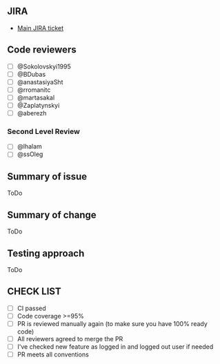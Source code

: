 ## JIRA

* [Main JIRA ticket](https://ssu-jira.softserveinc.com/secure/RapidBoard.jspa?rapidView=777)


## Code reviewers

- [ ] @Sokolovskyi1995
- [ ] @BDubas
- [ ] @anastasiyaSht
- [ ] @rromanitc
- [ ] @martasakal
- [ ] @Zaplatynskyi
- [ ] @aberezh

### Second Level Review

- [ ] @lhalam
- [ ] @ssOleg

## Summary of issue

ToDo

## Summary of change

ToDo

## Testing approach

ToDo

## CHECK LIST
- [ ]  СI passed
- [ ]  Сode coverage >=95%
- [ ]  PR is reviewed manually again (to make sure you have 100% ready code)
- [ ]  All reviewers agreed to merge the PR
- [ ]  I've checked new feature as logged in and logged out user if needed
- [ ]  PR meets all conventions
